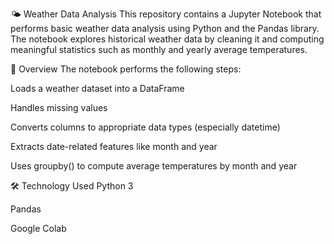 🌤 Weather Data Analysis
This repository contains a Jupyter Notebook that performs basic weather data analysis using Python and the Pandas library. The notebook explores historical weather data by cleaning it and computing meaningful statistics such as monthly and yearly average temperatures.

📌 Overview
The notebook performs the following steps:

Loads a weather dataset into a DataFrame

Handles missing values

Converts columns to appropriate data types (especially datetime)

Extracts date-related features like month and year

Uses groupby() to compute average temperatures by month and year


🛠 Technology Used
Python 3

Pandas

Google Colab
